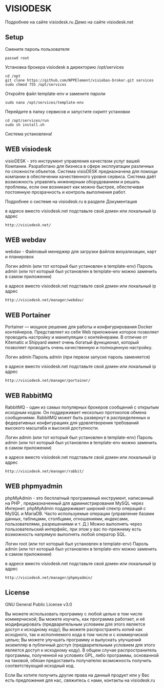 #  VISIODESK

Подробнее на сайте visiodesk.ru
Демо на сайте visiodesk.net

## Setup
Смените пароль пользователя 
```
passwd root
```
Установка брокера visiodesk в директорию /opt/services
```
cd /opt
git clone https://github.com/NPPElement/visiobas-broker.git services
sudo chmod 755 /opt/services
```
Откройте файл template-env и замените пароли 
```
sudo nano /opt/services/template-env
```
Перейдите в папку сервисов и запустите скрипт установки
```
cd /opt/services/run
sudo sh install.sh
```

Система установлена!

## WEB visiodesk
visioDESK - это инструмент управления качеством услуг вашей Компании. Разработано для бизнеса в сфере эксплуатации различных по сложности объектов. Система visioDESK предназначена для помощи компании в обеспечении качественного уровня сервиса. Система даёт возможность управлять инженерным оборудованием и решать проблемы, если они возникают как можно быстрее, обеспечивая постоянную прозрачность и контроль выполнения работ.

Подробнее о системе на visiodesk.ru  в разделе Документация

в адресе вместо visiodesk.net подставьте свой домен или локальный ip адрес
```
http://visiodesk.net/
```

## WEB webdav
webdav - Файловый менеджер для загрузки файлов визуализации, карт и планировок

Логин admin (или тот который был установлен в template-env)
Пароль admin (или тот который был установлен в template-env можно заменить в самом приложении)

в адресе вместо visiodesk.net подставьте свой домен или локальный ip адрес
```
http://visiodesk.net/manager/webdav/
```

## WEB Portainer
Portainer — мощное решение для работы и конфигурирования Docker контейнеров. Представляет из себя Web приложение которое позволяет проводить настройку и манипуляции с контейнерами. В отличие от Kitematic и Shipyard имеет очень богатый функционал, который позволяет проводить очень качественную и полноценную настройку. 

Логин admin
Пароль admin (при первом запуске пароль заменяется)

в адресе вместо visiodesk.net подставьте свой домен или локальный ip адрес
```
http://visiodesk.net/manager/portainer/
```

## WEB RabbitMQ
RabbitMQ - один из самых популярных брокеров сообщений с открытым исходным кодом. Он поддерживает несколько протоколов обмена сообщениями. RabbitMQ может быть развернут в распределенных и федеративных конфигурациях для удовлетворения требований высокого масштаба и высокой доступности.

Логин admin (или тот который был установлен в template-env)
Пароль admin (или тот который был установлен в template-env можно заменить в самом приложении)

в адресе вместо visiodesk.net подставьте свой домен или локальный ip адрес
```
http://visiodesk.net/manager/rabbit/
```

## WEB phpmyadmin
phpMyAdmin - это бесплатный программный инструмент, написанный на PHP , предназначенный для администрирования MySQL через Интернет. phpMyAdmin поддерживает широкий спектр операций с MySQL и MariaDB. Часто используемые операции (управление базами данных, таблицами, столбцами, отношениями, индексами, пользователями, разрешениями и т. Д.) Можно выполнять через пользовательский интерфейс, при этом у вас по-прежнему есть возможность напрямую выполнять любой оператор SQL.

Логин root (или тот который был установлен в template-env)
Пароль admin (или тот который был установлен в template-env можно заменить в самом приложении)

в адресе вместо visiodesk.net подставьте свой домен или локальный ip адрес
```
http://visiodesk.net/manager/phpmyadmin/
```

## License
GNU General Public License v3.0

Вы можете использовать программу с любой целью в том числе коммерчиской;
Вы можете изучать, как программа работает, и её модифицировать (предварительным условием для этого является доступ к исходному коду);
Вы можете распространять копий как исходного, так и исполняемого кода в том числе и с коммерчиской целью;
Вы можете улучшать программу и выпускать улучшений экземпляр в публичный доступ (предварительным условием для этого является доступ к исходному коду).
В общем случае распространитель программы, полученной на условиях GPL, либо программы, основанной на таковой, обязан предоставить получателю возможность получить соответствующий исходный код.

Если Вы хотите получить другие права на данный продукт или у Вас есть предложения для нас, свяжитесь с нами, контакты на  visiodesk.ru